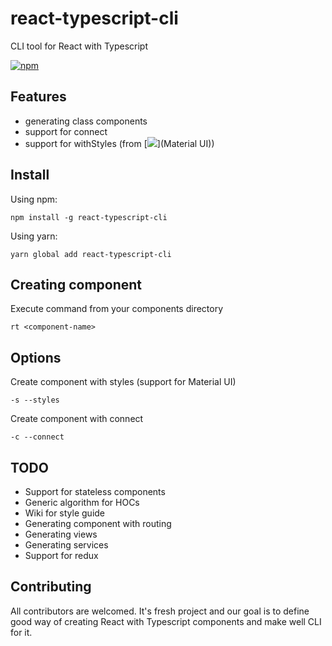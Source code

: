 # react-typescript-cli

CLI tool for React with Typescript

[![npm](https://img.shields.io/npm/dm/localeval.svg)](https://www.npmjs.com/package/react-typescript-cli)

## Features

* generating class components
* support for connect
* support for withStyles (from [![](https://github.com/mui-org/material-ui)](Material UI))

## Install

Using npm:

```npm install -g react-typescript-cli```

Using yarn:

```yarn global add react-typescript-cli```

## Creating component

Execute command from your components directory

```rt <component-name>```

## Options

Create component with styles (support for Material UI)

```-s --styles```

Create component with connect

```-c --connect```

## TODO

- Support for stateless components
- Generic algorithm for HOCs
- Wiki for style guide
- Generating component with routing
- Generating views
- Generating services
- Support for redux

## Contributing

All contributors are welcomed. It's fresh project and our goal is to define good way of creating React with Typescript components and make well CLI for it.
